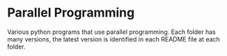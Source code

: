 # Parallel Programming
Various python programs that use parallel programming.
Each folder has many versions, the latest version is identified in each README file at each folder.
